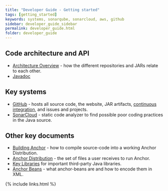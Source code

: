 ```yaml
---
title: "Developer Guide - Getting started"
tags: [getting_started]
keywords: systems, sonarqube, sonarcloud, aws, github
sidebar: developer_guide_sidebar
permalink: developer_guide.html
folder: developer_guide
---
```


## Code architecture and API

* [Architecture Overview](/developer_guide_architecture_overview.html) - how the different repositories and JARs relate to each other. 
* [Javadoc](https://www.anchoranalysis.org/javadoc/)

## Key systems

* [GitHub](/developer_guide_environment_github.html) - hosts all source code, the website, JAR artifacts, [continuous integration](https://github.com/actions), and issues and projects.
* [SonarCloud](/developer_guide_environment_sonarcloud.html) - static code analyzer to find possible poor coding practices in the Java source.

## Other key documents

* [Building Anchor](/developer_guide_building_anchor.html) - how to compile source-code into a working Anchor Distribution.
* [Anchor Distribution](/developer_guide_anchor_distribution.html) - the set of files a user receives to run Anchor.
* [Key Libraries](/developer_guide_environment_key_libraries.html) for important third-party Java libraries.
* [Anchor Beans](/developer_guide_anchor_beans.html) - what anchor-beans are and how to encode them in XML.

{% include links.html %}
